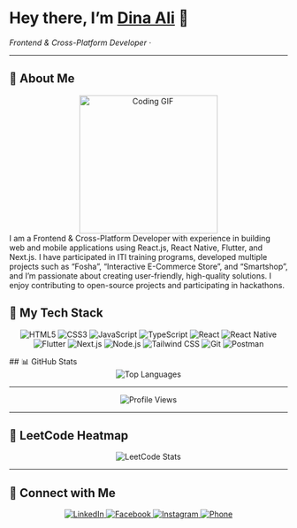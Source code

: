 <!-- ========================= -->
<!--      DINA’S README        -->
<!-- ========================= -->

<p align="center">
  <h1>Hey there, I’m <a href="#">Dina Ali</a> 👋</h1>
  <p><em>Frontend & Cross-Platform Developer · </em></p>
  

---
## 🚀 About Me

<div align="center">
<img src="https://c.tenor.com/_DOBjnGspYAAAAAM/code-coding.gif" width="250" alt="Coding GIF" style="z-index:99;"/>
</div>
<div align="left">
  I am a Frontend & Cross-Platform Developer with experience in building web and mobile applications using React.js, React Native, Flutter, and Next.js.  
  I have participated in ITI training programs, developed multiple projects such as “Fosha”, “Interactive E-Commerce Store”, and “Smartshop”, and I’m passionate about creating user-friendly, high-quality solutions.  
  I enjoy contributing to open-source projects and participating in hackathons.
</div>

## 🔧 My Tech Stack
<p align="center">
  <img src="https://img.shields.io/badge/HTML5-E34F26?logo=html5&logoColor=white" alt="HTML5"/>
  <img src="https://img.shields.io/badge/CSS3-1572B6?logo=css3&logoColor=white" alt="CSS3"/>
  <img src="https://img.shields.io/badge/JavaScript-F7DF1E?logo=javascript&logoColor=black" alt="JavaScript"/>
  <img src="https://img.shields.io/badge/TypeScript-3178C6?logo=typescript&logoColor=white" alt="TypeScript"/>
  <img src="https://img.shields.io/badge/React-61DAFB?logo=react&logoColor=black" alt="React"/>
  <img src="https://img.shields.io/badge/React_Native-61DAFB?logo=react&logoColor=black" alt="React Native"/>
  <img src="https://img.shields.io/badge/Flutter-02569B?logo=flutter&logoColor=white" alt="Flutter"/>
  <img src="https://img.shields.io/badge/Next.js-black?logo=next.js&logoColor=white" alt="Next.js"/>
  <img src="https://img.shields.io/badge/Node.js-339933?logo=node.js&logoColor=white" alt="Node.js"/>
  <img src="https://img.shields.io/badge/Tailwind_CSS-38B2AC?logo=tailwind-css&logoColor=white" alt="Tailwind CSS"/>
  <img src="https://img.shields.io/badge/Git-F05032?logo=git&logoColor=white" alt="Git"/>
  <img src="https://img.shields.io/badge/Postman-FF6C37?logo=postman&logoColor=white" alt="Postman"/>
</p>
## 📊 GitHub Stats

<div align="center">
  <img src="https://github-readme-stats.vercel.app/api/top-langs/?username=dinaali1111&layout=compact&theme=dark" alt="Top Languages"/>
</div>

---

<p align="center">
  <img src="https://komarev.com/ghpvc/?username=dinaali1111&style=for-the-badge" alt="Profile Views"/>
</p>



---

## 🎯 LeetCode Heatmap

<p align="center">
  <img src="https://leetcard.jacoblin.cool/DinaAli?theme=catppuccinMocha&font=Varta&ext=heatmap" alt="LeetCode Stats"/>
</p>

---

## 🔗 Connect with Me

<p align="center">
  <a href="http://linkedin.com/in/dina-ali-66bab3245">
    <img src="https://img.shields.io/badge/LinkedIn-0077B5?logo=linkedin&logoColor=white" alt="LinkedIn"/>
  </a>
  <a href="https://www.facebook.com/dinaali1234/">
    <img src="https://img.shields.io/badge/Facebook-1877F2?logo=facebook&logoColor=white" alt="Facebook"/>
  </a>
  <a href="https://www.instagram.com/dinaali2636/">
    <img src="https://img.shields.io/badge/Instagram-E4405F?logo=instagram&logoColor=white" alt="Instagram"/>
  </a>
  <a href="tel:01001230983">
    <img src="https://img.shields.io/badge/Phone-25D366?logo=whatsapp&logoColor=white" alt="Phone"/>
  </a>
</p>
